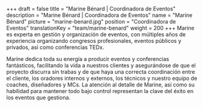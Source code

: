 +++
draft			= false
title			= "Marine Bénard | Coordinadora de Eventos"
description		= "Marine Bénard | Coordinadora de Eventos"
name			= "Marine Bénard"
picture			= "marine-benard.jpg"
position 		= "Coordinadora de Eventos"
translationKey	= "team/marine-benard"
weight			= 200
+++
Marine es experta en gestión y organización de eventos, con múltiples años de experiencia organizando congresos profesionales, eventos públicos y privados, así como conferencias TEDx.

Marine dedica toda su energía a producir eventos y conferencias fantásticos, facilitando la vida a nuestros clientes y asegurándose de que el proyecto discurra sin trabas y de que haya una correcta coordinación entre el cliente, los oradores internos y externos, los técnicos y nuestro equipo de coaches, diseñadores y MCs. La atención al detalle de Marine, así como su habilidad para mantener todo bajo control representan la clave del éxito en los eventos que gestiona.